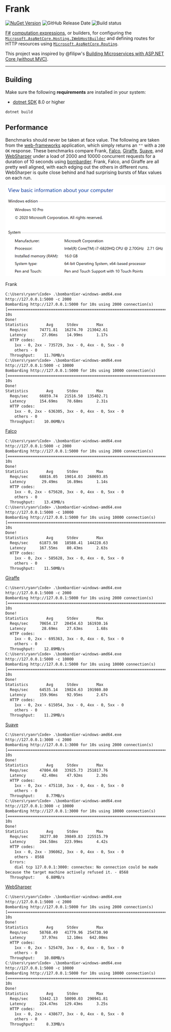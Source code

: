 # Frank

[![NuGet Version](https://img.shields.io/nuget/v/Frank)](https://www.nuget.org/packages/Frank/)
![GitHub Release Date](https://img.shields.io/github/release-date/frank-fs/frank)
![Build status](https://github.com/frank-fs/frank/workflows/CI/badge.svg)

[F#](https://fsharp.org/) [computation expressions](https://docs.microsoft.com/en-us/dotnet/fsharp/language-reference/computation-expressions), or builders, for configuring the [`Microsoft.AspNetCore.Hosting.IWebHostBuilder`](https://docs.microsoft.com/en-us/dotnet/api/microsoft.aspnetcore.hosting.iwebhostbuilder?view=aspnetcore-2.0) and defining routes for HTTP resources using [`Microsoft.AspNetCore.Routing`](https://docs.microsoft.com/en-us/aspnet/core/fundamentals/routing?view=aspnetcore-2.1).

This project was inspired by @filipw's [Building Microservices with ASP.NET Core (without MVC)](https://www.strathweb.com/2017/01/building-microservices-with-asp-net-core-without-mvc/).

---

## Building

Make sure the following **requirements** are installed in your system:

- [dotnet SDK](https://dotnet.microsoft.com/en-us/download) 8.0 or higher

```
dotnet build
```

## Performance

Benchmarks should never be taken at face value. The following are taken from the [web-frameworks](https://github.com/the-benchmarker/web-frameworks) application, which simply returns an `""` with a `200 OK` response.
These benchmarks compare Frank, [Falco](https://github.com/pimbrouwers/Falco), [Giraffe](https://github.com/giraffe-fsharp/Giraffe), [Suave](https://suave.io/), and [WebSharper](https://websharper.com/)
under a load of 2000 and 10000 concurrent requests for a duration of 10 seconds using [bombardier](https://github.com/codesenberg/bombardier). Frank, Falco, and Giraffe are all pretty well aligned, with each edging out
the others in different runs. WebSharper is quite close behind and had surprising bursts of Max values on each run.

![Test machine stats](img/computer-info.png)

Frank

```
C:\Users\ryanr\Code> .\bombardier-windows-amd64.exe http://127.0.0.1:5000 -c 2000
Bombarding http://127.0.0.1:5000 for 10s using 2000 connection(s)
[===========================================================================================================] 10s
Done!
Statistics        Avg      Stdev        Max
  Reqs/sec     74771.81   16274.70  213042.61
  Latency       27.06ms    14.99ms      1.17s
  HTTP codes:
    1xx - 0, 2xx - 735729, 3xx - 0, 4xx - 0, 5xx - 0
    others - 0
  Throughput:    11.76MB/s
C:\Users\ryanr\Code> .\bombardier-windows-amd64.exe http://127.0.0.1:5000 -c 10000
Bombarding http://127.0.0.1:5000 for 10s using 10000 connection(s)
[===========================================================================================================] 10s
Done!
Statistics        Avg      Stdev        Max
  Reqs/sec     66859.74   21516.50  135402.71
  Latency      154.69ms    70.68ms      2.31s
  HTTP codes:
    1xx - 0, 2xx - 636305, 3xx - 0, 4xx - 0, 5xx - 0
    others - 0
  Throughput:    10.06MB/s
```

[Falco](https://github.com/pimbrouwers/Falco)

```
C:\Users\ryanr\Code> .\bombardier-windows-amd64.exe http://127.0.0.1:5000 -c 2000
Bombarding http://127.0.0.1:5000 for 10s using 2000 connection(s)
[===========================================================================================================] 10s
Done!
Statistics        Avg      Stdev        Max
  Reqs/sec     68816.05   19014.03  260693.85
  Latency       29.49ms    16.89ms      1.14s
  HTTP codes:
    1xx - 0, 2xx - 675620, 3xx - 0, 4xx - 0, 5xx - 0
    others - 0
  Throughput:    13.43MB/s
C:\Users\ryanr\Code> .\bombardier-windows-amd64.exe http://127.0.0.1:5000 -c 10000
Bombarding http://127.0.0.1:5000 for 10s using 10000 connection(s)
[===========================================================================================================] 10s
Done!
Statistics        Avg      Stdev        Max
  Reqs/sec     61873.98   18588.41  144228.63
  Latency      167.55ms    80.43ms      2.63s
  HTTP codes:
    1xx - 0, 2xx - 585628, 3xx - 0, 4xx - 0, 5xx - 0
    others - 0
  Throughput:    11.50MB/s
```

[Giraffe](https://github.com/giraffe-fsharp/Giraffe)

```
C:\Users\ryanr\Code> .\bombardier-windows-amd64.exe http://127.0.0.1:5000 -c 2000
Bombarding http://127.0.0.1:5000 for 10s using 2000 connection(s)
[===========================================================================================================] 10s
Done!
Statistics        Avg      Stdev        Max
  Reqs/sec     70654.17   20454.63  161930.16
  Latency       28.69ms    27.63ms      1.68s
  HTTP codes:
    1xx - 0, 2xx - 695363, 3xx - 0, 4xx - 0, 5xx - 0
    others - 0
  Throughput:    12.89MB/s
C:\Users\ryanr\Code> .\bombardier-windows-amd64.exe http://127.0.0.1:5000 -c 10000
Bombarding http://127.0.0.1:5000 for 10s using 10000 connection(s)
[===========================================================================================================] 10s
Done!
Statistics        Avg      Stdev        Max
  Reqs/sec     64535.14   19824.63  191980.80
  Latency      159.96ms    92.95ms      2.67s
  HTTP codes:
    1xx - 0, 2xx - 615054, 3xx - 0, 4xx - 0, 5xx - 0
    others - 0
  Throughput:    11.29MB/s
```

[Suave](https://suave.io/)

```
C:\Users\ryanr\Code> .\bombardier-windows-amd64.exe http://127.0.0.1:3000 -c 2000
Bombarding http://127.0.0.1:3000 for 10s using 2000 connection(s)
[===========================================================================================================] 10s
Done!
Statistics        Avg      Stdev        Max
  Reqs/sec     47804.68   33925.73  251817.76
  Latency       42.40ms    47.92ms      2.30s
  HTTP codes:
    1xx - 0, 2xx - 475110, 3xx - 0, 4xx - 0, 5xx - 0
    others - 0
  Throughput:     8.77MB/s
C:\Users\ryanr\Code> .\bombardier-windows-amd64.exe http://127.0.0.1:3000 -c 10000
Bombarding http://127.0.0.1:3000 for 10s using 10000 connection(s)
[===========================================================================================================] 10s
Done!
Statistics        Avg      Stdev        Max
  Reqs/sec     38277.80   39849.83  225515.79
  Latency      244.58ms   223.99ms      4.42s
  HTTP codes:
    1xx - 0, 2xx - 396062, 3xx - 0, 4xx - 0, 5xx - 0
    others - 8568
  Errors:
    dial tcp 127.0.0.1:3000: connectex: No connection could be made because the target machine actively refused it. - 8568
  Throughput:     6.88MB/s
```

[WebSharper](https://websharper.com/)

```
C:\Users\ryanr\Code> .\bombardier-windows-amd64.exe http://127.0.0.1:5000 -c 2000
Bombarding http://127.0.0.1:5000 for 10s using 2000 connection(s)
[===========================================================================================================] 10s
Done!
Statistics        Avg      Stdev        Max
  Reqs/sec     58768.49   41779.96  254730.90
  Latency       37.97ms    12.10ms   642.00ms
  HTTP codes:
    1xx - 0, 2xx - 525470, 3xx - 0, 4xx - 0, 5xx - 0
    others - 0
  Throughput:    10.08MB/s
C:\Users\ryanr\Code> .\bombardier-windows-amd64.exe http://127.0.0.1:5000 -c 10000
Bombarding http://127.0.0.1:5000 for 10s using 10000 connection(s)
[===========================================================================================================] 10s
Done!
Statistics        Avg      Stdev        Max
  Reqs/sec     53442.13   50090.03  290941.81
  Latency      224.47ms   129.43ms      3.25s
  HTTP codes:
    1xx - 0, 2xx - 438677, 3xx - 0, 4xx - 0, 5xx - 0
    others - 0
  Throughput:     8.33MB/s
```
